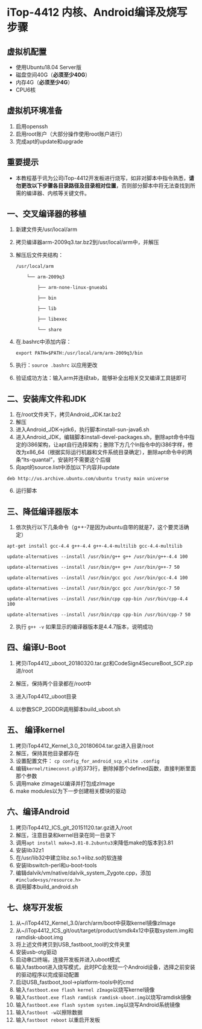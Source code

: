 # iTop-4412 内核、Android编译及烧写步骤

## 虚拟机配置

- 使用Ubuntu18.04 Server版
- 磁盘空间40G（__必须至少40G__）
- 内存4G（__必须至少4G__）
- CPU6核

## 虚拟机环境准备

1. 启用openssh
2. 启用root账户（大部分操作使用root账户进行）
3. 完成apt的update和upgrade

## 重要提示

- 本教程基于讯为公司iTop-4412开发板进行烧写，如非对脚本中指令熟悉，__请勿更改以下步骤各目录路径及目录相对位置__，否则部分脚本中将无法查找到所需的编译器、内核等关键文件。

## 一、交叉编译器的移植

1. 新建文件夹/usr/local/arm
2. 拷贝编译器arm-2009q3.tar.bz2到/usr/local/arm中，并解压
3. 解压后文件夹结构：
   
    ```
    /usr/local/arm

        └── arm-2009q3

            ├── arm-none-linux-gnueabi

            ├── bin

            ├── lib

            ├── libexec

            └── share
    ```
4. 在.bashrc中添加内容：

    `export PATH=$PATH:/usr/local/arm/arm-2009q3/bin`
5. 执行：`source .bashrc` 以应用更改

6. 验证成功方法：输入arm并连续tab，能够补全出相关交叉编译工具链即可

## 二、安装库文件和JDK

1. 在/root文件夹下，拷贝Android_JDK.tar.bz2
2. 解压
3. 进入Android_JDK->jdk6，执行脚本install-sun-java6.sh
4. 进入Android_JDK，编辑脚本install-devel-packages.sh，删除apt命令中指定的i386架构，让apt自行选择架构；删除下方几个ln指令中的i386字样，修改为x86_64（根据实际运行机器和文件系统目录确定），删除apt命令中的两条“lts-quantal”，安装时不需要这个后缀
5. 向apt的source.list中添加以下内容并update

```
deb http://us.archive.ubuntu.com/ubuntu trusty main universe
```

6. 运行脚本

## 三、降低编译器版本

1. 依次执行以下几条命令（g++-7是因为ubuntu自带的就是7，这个要灵活确定）
```
apt-get install gcc-4.4 g++-4.4 g++-4.4-multilib gcc-4.4-multilib

update-alternatives --install /usr/bin/g++ g++ /usr/bin/g++-4.4 100 

update-alternatives --install /usr/bin/g++ g++ /usr/bin/g++-7 50		

update-alternatives --install /usr/bin/gcc gcc /usr/bin/gcc-4.4 100	

update-alternatives --install /usr/bin/gcc gcc /usr/bin/gcc-7 50

update-alternatives --install /usr/bin/cpp cpp-bin /usr/bin/cpp-4.4 100	

update-alternatives --install /usr/bin/cpp cpp-bin /usr/bin/cpp-7 50

```

2. 执行 `g++ -v` 如果显示的编译器版本是4.4.7版本，说明成功


## 四、编译U-Boot

1. 拷贝iTop4412_uboot_20180320.tar.gz和CodeSign4SecureBoot_SCP.zip进/root

2. 解压，保持两个目录都在/root中

3. 进入iTop4412_uboot目录

4. 以参数SCP_2GDDR调用脚本build_uboot.sh

## 五、 编译kernel

1. 拷贝iTop4412_Kernel_3.0_20180604.tar.gz进入目录/root
2. 解压，保持其他目录都存在
3. 设置配置文件： `cp config_for_android_scp_elite .config`
4. 编辑`kernel/timeconst.pl`的373行，删除掉那个defined函数，直接判断里面那个参数
5. 调用make zImage以编译并打包成zImage
6. make modules以为下一步创建相关模块的驱动

## 六、编译Android

1. 拷贝iTop4412_ICS_git_20151120.tar.gz进入/root
2. 解压，注意目录和kernel目录在同一目录下
3. 调用`apt install make=3.81-8.2ubuntu3`来降低make的版本到3.81
4. 安装lib32z1
5. 在/usr/lib32中建立libz.so.1->libz.so的软连接
6. 安装libswitch-perl和u-boot-tools
7. 编辑dalvik/vm/native/dalvik_system_Zygote.cpp，添加`#include<sys/resource.h>`
8. 调用脚本build_android.sh

## 七、烧写开发板

1. 从~/iTop4412_Kernel_3.0/arch/arm/boot中获取kernel镜像zImage
2. 从~/iTop4412_ICS_git/out/target/product/smdk4x12中获取system.img和ramdisk-uboot.img
3. 将上述文件拷贝到USB_fastboot_tool的文件夹里
4. 安装usb-otg驱动
5. 启动串口终端，连接开发板并进入uboot模式
6. 输入fastboot进入烧写模式，此时PC会发现一个Android设备，选择之前安装的驱动程序以完成驱动配置
7. 启动USB_fastboot_tool->platform-tools中的cmd
8. 输入`fastboot.exe flash kernel zImage`以烧写kernel镜像
9. 输入`fastboot.exe flash ramdisk ramdisk-uboot.img`以烧写ramdisk镜像
10. 输入`fastboot.exe flash system system.img`以烧写Android系统镜像
11. 输入`fastboot -w`以擦除数据
12. 输入`fastboot reboot` 以重启开发板
